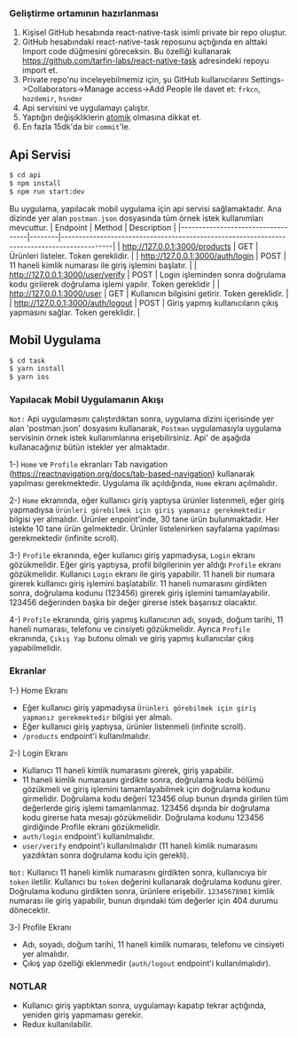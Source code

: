 
### Geliştirme ortamının hazırlanması

1. Kişisel GitHub hesabında react-native-task isimli private bir repo oluştur.
2. GitHub hesabındaki react-native-task reposunu açtığında en alttaki Import code düğmesini göreceksin.
Bu özelliği kullanarak https://github.com/tarfin-labs/react-native-task adresindeki repoyu import et.
3. Private repo'nu inceleyebilmemiz için, şu GitHub kullanıcılarını Settings->Collaborators->Manage access->Add People ile davet et:
`frkcn`, `hozdemir`, `hsndmr`
4. Api servisini ve uygulamayı çalıştır.
6. Yaptığın değişikliklerin [atomik](https://en.wikipedia.org/wiki/Atomic_commit) olmasına dikkat et.
7. En fazla 15dk'da bir `commit`'le.

## Api Servisi

```bash
$ cd api
$ npm install 
$ npm run start:dev
```
Bu uygulama, yapılacak mobil uygulama için api servisi sağlamaktadır. Ana dizinde yer alan `postman.json` dosyasında tüm örnek istek kullanımları mevcuttur.
| Endpoint                          | Method | Description                                                                                |
|-----------------------------------|--------|--------------------------------------------------------------------------------------------|
| http://127.0.0.1:3000/products    | GET    | Ürünleri listeler. Token gereklidir.                                                       |
| http://127.0.0.1:3000/auth/login  | POST   | 11 haneli kimlik numarası ile giriş işlemini başlatır.                                     |
| http://127.0.0.1:3000/user/verify | POST   | Login işleminden sonra doğrulama kodu girilerek doğrulama işlemi yapılır. Token gereklidir |
| http://127.0.0.1:3000/user        | GET    | Kullanıcın bilgisini getirir. Token gereklidir.                                            |
| http://127.0.0.1:3000/auth/logout | POST   | Giriş yapmış kullanıcıların çıkış yapmasını sağlar. Token gereklidir.                      |      

## Mobil Uygulama

```bash
$ cd task
$ yarn install
$ yarn ios 
```

### Yapılacak Mobil Uygulamanın Akışı

`Not:` Api uygulamasını çalıştırdıktan sonra, uygulama dizini içerisinde yer alan 'postman.json' dosyasını kullanarak, `Postman` uygulamasıyla uygulama servisinin örnek istek kullanımlarına erişebilirsiniz. Api' de aşağıda kullanacağınız bütün istekler yer almaktadır.

1-) `Home` ve `Profile` ekranları Tab navigation (https://reactnavigation.org/docs/tab-based-navigation) kullanarak yapılması gerekmektedir. Uygulama ilk açıldığında, `Home` ekranı açılmalıdır.

2-) `Home` ekranında, eğer kullanıcı giriş yaptıysa ürünler listenmeli, eğer giriş yapmadıysa `Ürünleri görebilmek için giriş yapmanız gerekmektedir` bilgisi yer almalıdır. Ürünler enpoint'inde, 30 tane ürün bulunmaktadır. Her istekte 10 tane ürün gelmektedir. Ürünler listelenirken sayfalama yapılması gerekmektedir (infinite scroll).

3-) `Profile` ekranında, eğer kullanıcı giriş yapmadıysa, `Login` ekranı gözükmelidir. Eğer giriş yaptıysa, profil bilgilerinin yer aldığı `Profile` ekranı gözükmelidir.  Kullanıcı `Login` ekranı ile giriş yapabilir. 11 haneli bir numara girerek kullanıcı giriş işlemini başlatabilir.  11 haneli numarasını girdikten sonra, doğrulama kodunu (123456) girerek giriş işlemini tamamlayabilir. 123456 değerinden başka bir değer girerse istek başarısız olacaktır.

4-) `Profile` ekranında, giriş yapmış kullanıcının adı, soyadı, doğum tarihi, 11 haneli numarası, telefonu ve cinsiyeti gözükmelidir. Ayrıca `Profile` ekranında, `Çıkış Yap` butonu olmalı ve giriş yapmış kullanıcılar çıkış yapabilmelidir.

### Ekranlar

1-) Home Ekranı
  * Eğer kullanıcı giriş yapmadıysa  `Ürünleri görebilmek için giriş yapmanız gerekmektedir` bilgisi yer almalı. 
  * Eğer kullanıcı giriş yaptıysa, ürünler listenmeli (infinite scroll).
  * `/products` endpoint'i kullanılmalıdır.

2-) Login Ekranı
  * Kullanıcı 11 haneli kimlik numarasını girerek, giriş yapabilir.
  * 11 haneli kimlik numarasını girdikte sonra, doğrulama kodu bölümü gözükmeli ve giriş işlemini tamamlayabilmek için doğrulama kodunu girmelidir. Doğrulama kodu değeri 123456 olup bunun dışında girilen tüm değerlerde giriş işlemi tamamlanmaz. 123456 dışında bir doğrulama kodu girerse hata mesajı gözükmelidir. Doğrulama kodunu 123456 girdiğinde Profile ekranı gözükmelidir.
  * `auth/login` endpoint'i kullanılmalıdır.
  * `user/verify` endpoint'i kullanılmalıdır (11 haneli kimlik numarasını yazdıktan sonra doğrulama kodu için gerekli). 

  `Not:` Kullanıcı 11 haneli kimlik numarasını girdikten sonra, kullanıcıya bir `token` iletilir. Kullanıcı bu `token` değerini kullanarak doğrulama kodunu girer. Doğrulama kodunu girdikten sonra, ürünlere erişebilir. `12345678901` kimlik numarası ile giriş yapabilir, bunun dışındaki tüm değerler için 404 durumu dönecektir.

3-) Profile Ekranı
 * Adı, soyadı, doğum tarihi, 11 haneli kimlik numarası, telefonu ve cinsiyeti yer almalıdır.
 * Çıkış yap özelliği eklenmedir (`auth/logout` endpoint'i kullanılmalıdır).

 ### NOTLAR
  * Kullanıcı giriş yaptıktan sonra, uygulamayı kapatıp tekrar açtığında, yeniden giriş yapmaması gerekir.
  * Redux kullanılabilir.
